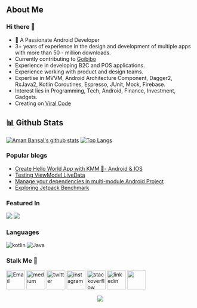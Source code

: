 ## About Me
### Hi there 👋

- 🚀 A Passionate Android Developer 
- 3+ years of experience in the design and development of multiple apps with more than 50 - million downloads.
- Currently contributing to [Goibibo](https://bit.ly/3B0mYxC)
- Experience in developing B2C and POS applications.
- Experience working with product and design teams.
- Expertise in MVVM, Android Architecture Component, Dagger2, RxJava2, Kotlin Coroutines, Espresso, JUnit, Mock, Firebase.
- Interest lies in Programming, Tech, Android, Finance, Investment, Gadgets.
- Creating on [Viral Code](https://www.youtube.com/channel/UCQI6mK13Pa-UCeULdF7qWRw)

## 📊 Github Stats
[![Aman Bansal's github stats](https://github-readme-stats.vercel.app/api?username=iamanbansal&show_icons=true&line_height=21&show_icons=true&theme=vue)](https://github.com/anuraghazra/github-readme-stats)
[![Top Langs](https://github-readme-stats.vercel.app/api/top-langs/?username=iamanbansal&show_icons=true&layout=compact&theme=vue)](https://github.com/anuraghazra/github-readme-stats)


### Popular blogs
- [Create Hello World App with KMM 📱- Android & IOS](https://proandroiddev.com/create-hello-world-app-in-kmm-android-ios-79cc8c9bb84b)
- [Testing ViewModel LiveData](https://medium.com/@iamanbansal/testing-viewmodel-livedata-4a62f34e7c26)
- [Manage your dependencies in multi-module Android Project](https://medium.com/@iamanbansal/manage-your-dependencies-in-multi-module-android-project-eb4fc29066af)
- [Exploring Jetpack Benchmark](https://medium.com/@iamanbansal/exploring-jetpack-benchmark-de107165bf43)

### Featured In
<img src="https://img.shields.io/badge/Kotlin Weekly-303030?style=for-the-badge&logo=kotlin"> <img src="https://img.shields.io/badge/ProAndroidDev-303030?style=for-the-badge&logo=android">

### Languages
<img src="https://img.shields.io/badge/Kotlin-303030?style=for-the-badge&logo=kotlin" alt="kotlin"> <img src="https://img.shields.io/badge/Java-303030?style=for-the-badge&logo=Java" alt="Java">

### Stalk Me 👀

<a href="mailto: aman210697@gmail.com" target="_blank"><img src="https://image.flaticon.com/icons/png/512/95/95627.png" alt="Email" width="50" height="50" ></a> 
<a href="https://medium.com/@iamanbansal" target="_blank"><img src="https://image.flaticon.com/icons/png/512/2111/2111543.png" alt="medium" width="50" height="50" ></a> 
<a href="https://twitter.com/iamanbansal" target="_blank"><img src="https://image.flaticon.com/icons/png/512/179/179342.png" alt="twitter" width="50" height="50" ></a> 
<a href="https://www.instagram.com/iaman.bansal/" target="_blank"><img src="https://image.flaticon.com/icons/png/512/2111/2111463.png" alt="instagram" width="50" height="50" ></a> 
<a href="https://stackoverflow.com/users/8110255/iamanbansal" target="_blank"><img src="https://image.flaticon.com/icons/png/512/2111/2111628.png" alt="stackoverflow" width="50" height="50" ></a> 
<a href="https://www.linkedin.com/in/iamanbansal/" target="_blank"><img src="https://image.flaticon.com/icons/png/512/145/145807.png" alt="linkedin" width="50" height="50" ></a> 
<a href="https://www.youtube.com/channel/UCQI6mK13Pa-UCeULdF7qWRw" target="_blank"><img src="https://image.flaticon.com/icons/png/512/1384/1384060.png" alt="" width="50" height="50" ></a>

<p align="center">
<img src="https://visitor-badge.glitch.me/badge?page_id=iamanbansal">
</p≈>
